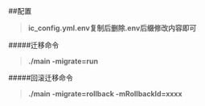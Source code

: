 ##配置
> **ic_config.yml.env复制后删除.env后缀修改内容即可**

#####迁移命令
> ****./main -migrate=run****

#####回滚迁移命令
> ****./main -migrate=rollback -mRollbackId=xxxx****